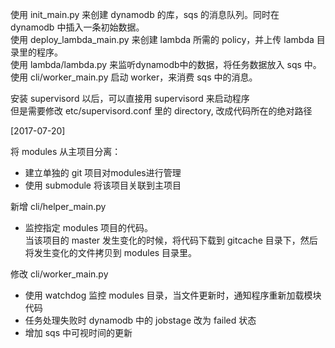 使用 init_main.py 来创建 dynamodb 的库，sqs 的消息队列。同时在 dynamodb 中插入一条初始数据。    
使用 deploy_lambda_main.py 来创建 lambda 所需的 policy，并上传 lambda 目录里的程序。    
使用 lambda/lambda.py 来监听dynamodb中的数据，将任务数据放入 sqs 中。  
使用 cli/worker_main.py 启动 worker，来消费 sqs 中的消息。

安装 supervisord 以后，可以直接用 supervisord 来启动程序  
但是需要修改 etc/supervisord.conf 里的 directory, 改成代码所在的绝对路径


[2017-07-20]

将 modules 从主项目分离：  
* 建立单独的 git 项目对modules进行管理
* 使用 submodule 将该项目关联到主项目

新增 cli/helper_main.py
* 监控指定 modules 项目的代码。  
  当该项目的 master 发生变化的时候，将代码下载到 gitcache 目录下，然后将发生变化的文件拷贝到 modules 目录里。

修改 cli/worker_main.py
* 使用 watchdog 监控 modules 目录，当文件更新时，通知程序重新加载模块代码
* 任务处理失败时 dynamodb 中的 jobstage 改为 failed 状态
* 增加 sqs 中可视时间的更新
